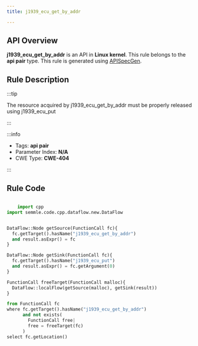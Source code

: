 ```yaml
---
title: j1939_ecu_get_by_addr

---
```



## API Overview
**j1939_ecu_get_by_addr** is an API in **Linux kernel**. This rule belongs to the **api pair** type. This rule is generated using [APISpecGen](../../tools/APISpecGen).
## Rule Description

:::tip

The resource acquired by j1939_ecu_get_by_addr must be properly released using j1939_ecu_put

:::

:::info

- Tags: **api pair**
- Parameter Index: **N/A**
- CWE Type: **CWE-404**

:::

## Rule Code
```python

    import cpp
import semmle.code.cpp.dataflow.new.DataFlow


DataFlow::Node getSource(FunctionCall fc){
  fc.getTarget().hasName("j1939_ecu_get_by_addr")
  and result.asExpr() = fc
}

DataFlow::Node getSink(FunctionCall fc){
  fc.getTarget().hasName("j1939_ecu_put")
  and result.asExpr() = fc.getArgument(0)
}

FunctionCall freeTarget(FunctionCall malloc){
  DataFlow::localFlow(getSource(malloc), getSink(result))
}

from FunctionCall fc
where fc.getTarget().hasName("j1939_ecu_get_by_addr")
      and not exists(
        FunctionCall free| 
        free = freeTarget(fc)
      )
select fc.getLocation()

    
```